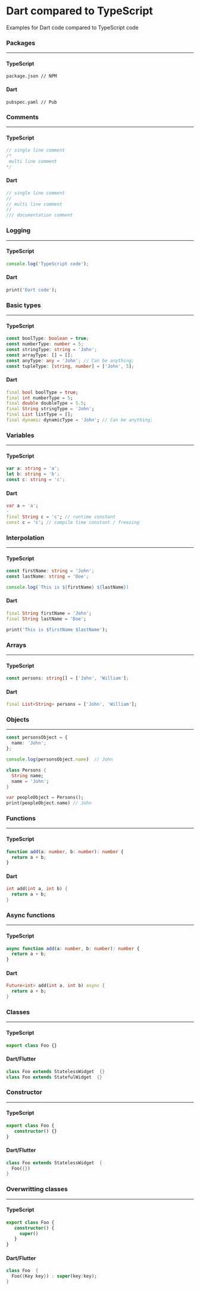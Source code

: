 # Dart compared to TypeScript
Examples for Dart code compared to TypeScript code

### Packages
---
#### TypeScript
```
package.json // NPM
```
#### Dart
```
pubspec.yaml // Pub
```

### Comments
---
#### TypeScript
```ts
// single line comment
/* 
 multi line comment
*/
```

#### Dart
```dart
// single line comment
// 
// multi line comment
//
/// documentation comment
```

### Logging
---
#### TypeScript
```ts
console.log('TypeScript code');
```
#### Dart
```dart
print('Dart code');
```

### Basic types
---
#### TypeScript
```ts
const boolType: boolean = true;
const numberType: number = 5;
const stringType: string = 'John';
const arrayType: [] = [];
const anyType: any = 'John'; // Can be anything;
const tupleType: [string, number] = ['John', 5];
```
#### Dart
```dart
final bool boolType = true;
final int numberType = 5;
final double doubleType = 5.5;
final String stringType = 'John';
final List listType = [];
final dynamic dynamicType = 'John'; // Can be anything;
```

### Variables
---
#### TypeScript
```ts
var a: string = 'a';
let b: string = 'b';
const c: string = 'c';
```
#### Dart
```dart
var a = 'a';
-
final String c = 'c'; // runtime constant
const c = 'c'; // compile time constant / freezing 
```

### Interpolation
---
#### TypeScript
```ts
const firstName: string = 'John';
const lastName: string = 'Doe';

console.log(`This is ${firstName} ${lastName})
```

#### Dart
```dart
final String firstName = 'John';
final String lastName = 'Doe';

print('This is $firstName $lastName');
```

### Arrays
---
#### TypeScript
```ts
const persons: string[] = ['John', 'William'];
```
#### Dart
```dart
final List<String> persons = ['John', 'William'];
```

### Objects
---
```ts
const personsObject = {
  name: 'John';
};

console.log(personsObject.name)  // John
```

```dart
class Persons {
  String name;
  name = 'John';
}

var peopleObject = Persons();
print(peopleObject.name) // John
```

### Functions
---
#### TypeScript
```ts
function add(a: number, b: number): number {
  return a + b;
}
```
#### Dart
```dart
int add(int a, int b) {
  return a + b;
}
```

### Async functions
---
#### TypeScript
```ts
async function add(a: number, b: number): number {
  return a + b;
}
```
#### Dart
```dart
Future<int> add(int a, int b) async {
  return a + b;
}
```

### Classes
---
#### TypeScript
```ts
export class Foo {}
```
#### Dart/Flutter
```dart
class Foo extends StatelessWidget  {}
class Foo extends StatefulWidget  {}
```

### Constructor
---
#### TypeScript
```ts
export class Foo {
   constructor() {}  
}
```
#### Dart/Flutter
```dart
class Foo extends StatelessWidget  {
  Foo({})
}
```
### Overwritting classes
---

#### TypeScript
```ts
export class Foo {
   constructor() {
     super()
   }
}
```

#### Dart/Flutter
```dart
class Foo  {
  Foo({Key key}) : super(key:key);
}
